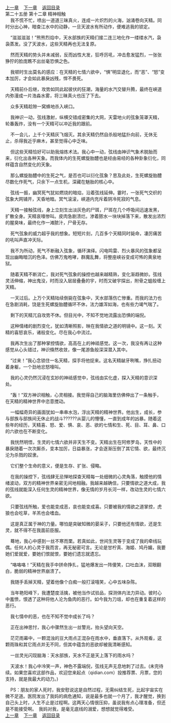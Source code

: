 
[上一章](https://github.com/xiaominghe2014/spider_book/blob/master/book/知北游/第369章.md)&nbsp;&nbsp;&nbsp;&nbsp;[下一章](https://github.com/xiaominghe2014/spider_book/blob/master/book/知北游/第371章.md)&nbsp;&nbsp;&nbsp;&nbsp;[返回目录](https://github.com/xiaominghe2014/spider_book/blob/master/book/知北游/README.md)
<br /> 第二十五册 第十二章 精神相触<br />
        我不慌不忙，喷出一道道三昧真火，连成一片炽烈的火海，汹涌卷向天精。同时分出心神，暗查江水中的动静，一旦天波水有所动作，便难逃我的锁定。

    “滋滋滋滋！”熊熊烈焰中，天水部族的天精们接二连三地化作一缕缕水汽，袅袅蒸发。没了天波水，这些天精再也无法复原。

    然而天精的势头并未减弱，反而凶性大发，狂呼厉吼，冲击愈发猛烈，一张张狰狞的脸庞瞧不出丝毫恐惧之色。

    我顿时生出莫名的感应：在天精的七情六欲中，“惧”明显退化，而“恶”、“怒”变本加厉，才会如此暴戾凶残，悍不畏死。

    天精前仆后继，攻势如同此起彼伏的狂潮，海量的水汽交替升腾，最终在峡道内弥漫成一片浩淼水雾，将三昧真火也压了下去。

    众多天精趁隙一窝蜂地杀入峡口。

    我神识一动，弦线激射，纵横交错成密集的大网，天雷地火的弦象笼罩天精，轮番轰炸，没有一个天精可以冲近我的跟前。

    不一会儿，上千个天精灰飞烟灭。其余天精仍然自杀般地猛扑向前，无休无止，杀得我近乎麻木，甚至觉得心中乏味。

    但这些天精恰好可以助我熔炼术法。我心中一动，弦线由神识气象术脱胎而来，衍化出各种天象。而我体内的生死螺旋胎醴也是经由易经的各种卦象衍化，同样蕴含自然变化的天象。

    那么螺旋胎醴中的生死之气，是否也可以衍化弦象？思及此处，生死螺旋胎醴尽数化作死气，只余下一点生机，深藏在魅胎的核心中。

    弦线一振，幽冥死气犹如燃烧的暗焰，沿着弦线延伸。霎时，一张死气交织的弦象大网铺开，天昏地暗。冥气滚滚，峡道内充斥着阴冷死寂的气息。

    天精一接触弦线，身上立刻生出淡灰色的尸斑，尸斑在几个呼吸间迅速发黑，扩散全身。天精哀嚎惨叫。皮肉急剧溃烂。渗着脓水一块块掉落下来，散发出浓烈的腥臭味，最终化作一滩脓汁，尸骨无存。

    死气弦象的威力超乎我的想象。短短片刻，几百多个天精同时毙命，凄厉痛苦的吼叫声直冲天际。

    我不为所动，死气不断融入弦象，循环演绎。闪电鸣雷、烈火暴风的弦象都呈现出幽晦暗沉的色泽。仿佛万鬼咆哮，群魔乱舞，将整座峡谷变成可怖的黄泉地狱。

    随着天精不断消亡，我对死气弦象的操控也越来越精熟，变化渐趋微妙。弦线灵活伸缩，神出鬼没，时而没入层层叠叠的宇，时而又破宇探出，附骨之蛆般缠上天精。

    一天过后。上万个天精陆续倒毙在弦象中，天水部落伤亡惨重。而我的法力也在急剧消耗，饶是生死螺旋胎醴循环不休，法力雄浑如海，也有些力竭气喘了。

    剩下的天精兀自攻势不休。但目光中，不知不觉地流露出恐惧的端倪。

    这种情绪的剧烈变化，犹如清晰照影，映在我情欲之道的明镜中。这一刻。天精的喜怒哀乐，诸般变化。尽在我心中流过。

    我再次生出了那种掌控情欲，高高在上的神祗感觉。这一次，我没有再让这种感觉从心头错过，神识倏然收敛，像一尾游鱼般深深潜入其中。

    “过来！”我心念锁住一名天精，探手将他捉来。这名天精龇牙咧嘴，挣扎扭动着身躯，一个劲地忿怒嚎叫。

    我的心灵仍然沉浸在玄妙的神祗感觉中，弦线由实化虚，探入天精的意识深处。

    “轰！”双方神识相触，心灵相接。我觉得自己的脑海里仿佛伸出了一条触手，在天精的精神世界中恣意搅动。

    一幅幅奇异的画面犹如一串串水泡，浮出天精的精神世界。他出生，成长，参与部族与部族间无休止的战斗??????从婴儿的懵懂，一直到成年的凶暴。随着这些年的经历，天精喜、怒、爱、惧、哀、恶、欲的七情和生、死、目、耳、鼻、口的六欲也在不断变化。

    我恍然明悟，生灵的七情六欲并非天生不变。天精出生在阿修罗岛，天性中的暴戾随着一次次厮杀，变本加厉，日益暴涨，才会逐渐压倒了其它情、欲，最终沉沦为杀戮的奴隶。

    它们整个生命的意义，便是生存、扩张、侵略。

    在我的操控下，弦线肆无忌惮地探查天精每一处细微的心灵角落，触摸他的情绪波动，双方的精神世界亲密无间地相融。我越来越确信，只要情欲之道大成，我的弦线就能深入任何生灵的精神世界，像无情的岁月长河一样，改动生灵的七情六欲。

    只要弦线所触，爱也能变成恶，哀也能变成喜。只要被我的情欲之道掌控，虎狼也会吃草，羊羔也会嗜血。

    这是真正属于神的力量。哪怕是突破知微的晏采子，只要他还有情欲，还是生灵，就不得不在我面前臣服。

    蓦地，我心中感到一丝不寒而栗。若真如此，世间生灵等于变成了我的牵线玩偶。任何人的心灵于我而言，再无秘密可言。无论是甘柠真、海姬、鸠丹媚，我要她们爱就爱，要她们恨就恨，要她们遗忘就遗忘。

    “咯咯咯！”天精在我手中拼命挣扎，猛地爆发出一阵傻笑，口吐血沫，双眼翻白，脆弱的精神世界崩溃了。

    我随手丢掉天精，望着他像个白痴一般打滚嘻笑，心中五味杂陈。

    当年艳阳峰下，我遭楚度活擒，被他当作试验品，探测体内法力异动。彼时心中羞愤，恨透了这种将他人沦为鱼肉的恶行。如今我为刀俎，却也在重复着这样的恶行。

    我七情中的恶，也在不知不觉中成长了吗？

    正在出神思忖，我心中骤然生出一丝警兆，抬头望向天空。

    茫茫雨幕中，一颗混浊的豆大雨点正混杂在雨水中，垂直落下。从外观看，这颗雨珠和其它雨点并无不同，但其中蕴含的恶欲却被我清晰感知。

    一丝灵光闪现脑海：天水部族，天水不正是天上落下的雨水吗？

    天波水！我心中冷笑一声，神色不露端倪，弦线无声无息地刺了过去。(未完待续。如果您喜欢这部作品，欢迎您来起点（qidian.com）投推荐票、月票，您的支持，就是我最大的动力。)

    PS：朋友的家人死时，我安慰说这是自然过程，无需纠结生死，比起宇宙实在微不足道。医院发出了我妈的病危通知，说是最多也就一个月了，我才醒觉，换到自己头上时，人生不止是过程啊。这两天心情很压抑，虽说我有点心理准备，但还是不能接受啊。　我妈对我，是毫无底线的溺爱，想想就觉得难受。
  <br />
[上一章](https://github.com/xiaominghe2014/spider_book/blob/master/book/知北游/第369章.md)&nbsp;&nbsp;&nbsp;&nbsp;[下一章](https://github.com/xiaominghe2014/spider_book/blob/master/book/知北游/第371章.md)&nbsp;&nbsp;&nbsp;&nbsp;[返回目录](https://github.com/xiaominghe2014/spider_book/blob/master/book/知北游/README.md)
